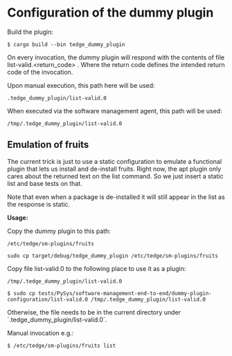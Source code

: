 
# Configuration of the dummy plugin

Build the plugin:

    $ cargo build --bin tedge_dummy_plugin

On every invocation, the dummy plugin will respond with the
contents of file list-valid.<return_code> . Where the return code
defines the intended return code of the invocation.

Upon manual execution, this path here will be used:

    .tedge_dummy_plugin/list-valid.0

When executed via the software management agent, this path will be used:

    /tmp/.tedge_dummy_plugin/list-valid.0

## Emulation of fruits

The current trick is just to use a static configuration to emulate a functional
plugin that lets us install and de-install fruits.
Right now, the apt plugin only cares about the returned text on the list command.
So we just insert a static list and base tests on that.

Note that even when a package is de-installed it will still appear in the list
as the response is static.

**Usage:**

Copy the dummy plugin to this path:

    /etc/tedge/sm-plugins/fruits

    sudo cp target/debug/tedge_dummy_plugin /etc/tedge/sm-plugins/fruits

Copy file list-valid.0 to the following place to use it as a plugin:

    /tmp/.tedge_dummy_plugin/list-valid.0

    $ sudo cp tests/PySys/software-management-end-to-end/dummy-plugin-configuration/list-valid.0 /tmp/.tedge_dummy_plugin/list-valid.0

Otherwise, the file needs to be in the current directory under ´.tedge_dummy_plugin/list-valid.0´.

Manual invocation e.g.:

    $ /etc/tedge/sm-plugins/fruits list
